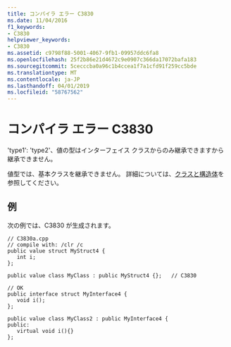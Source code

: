 ```yaml
---
title: コンパイラ エラー C3830
ms.date: 11/04/2016
f1_keywords:
- C3830
helpviewer_keywords:
- C3830
ms.assetid: c9798f88-5001-4067-9fb1-09957ddc6fa8
ms.openlocfilehash: 25f2b86e21d4672c9e0907c366da17072bafa183
ms.sourcegitcommit: 5cecccba0a96c1b4ccea1f7a1cfd91f259cc5bde
ms.translationtype: MT
ms.contentlocale: ja-JP
ms.lasthandoff: 04/01/2019
ms.locfileid: "58767562"
---
```

# <a name="compiler-error-c3830"></a>コンパイラ エラー C3830

'type1': 'type2'、値の型はインターフェイス クラスからのみ継承できますから継承できません。

値型では、基本クラスを継承できません。  詳細については、[クラスと構造体](../../extensions/classes-and-structs-cpp-component-extensions.md)を参照してください。

## <a name="example"></a>例

次の例では、C3830 が生成されます。

```
// C3830a.cpp
// compile with: /clr /c
public value struct MyStruct4 {
   int i;
};

public value class MyClass : public MyStruct4 {};   // C3830

// OK
public interface struct MyInterface4 {
   void i();
};

public value class MyClass2 : public MyInterface4 {
public:
   virtual void i(){}
};
```
